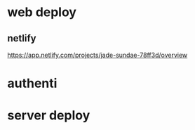 # web deploy

## netlify
https://app.netlify.com/projects/jade-sundae-78ff3d/overview


# authenti

# server deploy